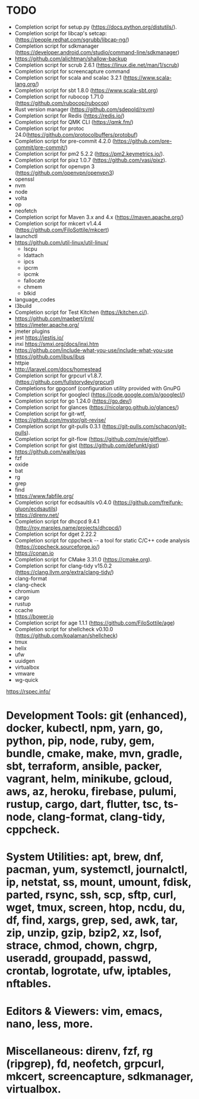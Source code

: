 # TODO

- Completion script for setup.py (https://docs.python.org/distutils/).
- Completion script for libcap's setcap: (https://people.redhat.com/sgrubb/libcap-ng/)
- Completion script for sdkmanager (https://developer.android.com/studio/command-line/sdkmanager)
- https://github.com/alichtman/shallow-backup
- Completion script for scrub 2.6.1 (https://linux.die.net/man/1/scrub)
- Completion script for screencapture command
- Completion script for scala and scalac 3.2.1 (https://www.scala-lang.org/)
- Completion script for sbt 1.8.0 (https://www.scala-sbt.org)
- Completion script for rubocop 1.71.0 (https://github.com/rubocop/rubocop)
- Rust version manager (https://github.com/sdepold/rsvm)
- Completion script for Redis (https://redis.io/)
- Completion script for QMK CLI (https://qmk.fm/)
- Completion script for protoc 24.0(https://github.com/protocolbuffers/protobuf)
- Completion script for pre-commit 4.2.0 (https://github.com/pre-commit/pre-commit/)
- Completion script for pm2 5.2.2 (https://pm2.keymetrics.io/).
- Completion script for pixz 1.0.7 (https://github.com/vasi/pixz).
- Completion script for openvpn 3 (https://github.com/openvpn/openvpn3)
- openssl
- nvm
- node
- volta
- op
- neofetch
- Completion script for Maven 3.x and 4.x (https://maven.apache.org/)
- Completion script for mkcert v1.4.4 (https://github.com/FiloSottile/mkcert)
- launchctl
- https://github.com/util-linux/util-linux/
  - lscpu
  - ldattach
  - ipcs
  - ipcrm
  - ipcmk
  - fallocate
  - chmem
  - blkid
- language_codes
- l3build
- Completion script for Test Kitchen (https://kitchen.ci/).
- https://github.com/maebert/jrnl/
- https://jmeter.apache.org/
- jmeter plugins
- jest https://jestjs.io/
- inxi https://smxi.org/docs/inxi.htm
- https://github.com/include-what-you-use/include-what-you-use
- https://github.com/ibus/ibus
- httpie
- http://laravel.com/docs/homestead
- Completion script for grpcurl v1.8.7. (https://github.com/fullstorydev/grpcurl)
- Completions for gpgconf (configuration utility provided with GnuPG
- Completion script for googlecl (https://code.google.com/p/googlecl/)
- Completion script for go 1.24.0 (https://go.dev/)
- Completion script for glances (https://nicolargo.github.io/glances/)
- Completion script for git-wtf,
- https://github.com/mystor/git-revise/
- Completion script for git-pulls 0.3.1 (https://git-pulls.com/schacon/git-pulls).
- Completion script for git-flow (https://github.com/nvie/gitflow).
- Completion script for gist (https://github.com/defunkt/gist)
- https://github.com/walle/gas
- fzf
- oxide
- bat
- rg
- grep
- find
- https://www.fabfile.org/
- Completion script for ecdsaultils v0.4.0 (https://github.com/freifunk-gluon/ecdsautils)
- https://direnv.net/
- Completion script for dhcpcd 9.4.1 (http://roy.marples.name/projects/dhcpcd/)
- Completion script for dget 2.22.2
- Completion script for cppcheck -- a tool for static C/C++ code analysis (https://cppcheck.sourceforge.io/)
- https://conan.io
- Completion script for CMake 3.31.0 (https://cmake.org).
- Completion script for clang-tidy v15.0.2 (https://clang.llvm.org/extra/clang-tidy/)
- clang-format
- clang-check
- chromium
- cargo
- rustup
- ccache
- https://bower.io
- Completion script for age 1.1.1 (https://github.com/FiloSottile/age)
- Completion script for shellcheck v0.10.0 (https://github.com/koalaman/shellcheck)
- tmux
- helix
- ufw
- uuidgen
- virtualbox
- vmware
- wg-quick



https://rspec.info/

# Development Tools: git (enhanced), docker, kubectl, npm, yarn, go, python, pip, node, ruby, gem, bundle, cmake, make, mvn, gradle, sbt, terraform, ansible, packer, vagrant, helm, minikube, gcloud, aws, az, heroku, firebase, pulumi, rustup, cargo, dart, flutter, tsc, ts-node, clang-format, clang-tidy, cppcheck.
# System Utilities: apt, brew, dnf, pacman, yum, systemctl, journalctl, ip, netstat, ss, mount, umount, fdisk, parted, rsync, ssh, scp, sftp, curl, wget, tmux, screen, htop, ncdu, du, df, find, xargs, grep, sed, awk, tar, zip, unzip, gzip, bzip2, xz, lsof, strace, chmod, chown, chgrp, useradd, groupadd, passwd, crontab, logrotate, ufw, iptables, nftables.
# Editors & Viewers: vim, emacs, nano, less, more.
# Miscellaneous: direnv, fzf, rg (ripgrep), fd, neofetch, grpcurl, mkcert, screencapture, sdkmanager, virtualbox.

